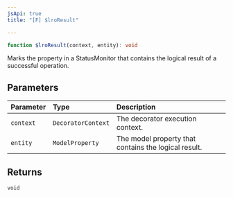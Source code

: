 ```yaml
---
jsApi: true
title: "[F] $lroResult"

---
```

```ts
function $lroResult(context, entity): void
```

Marks the property in a StatusMonitor that contains the logical result
of a successful operation.

## Parameters

| Parameter | Type | Description |
| :------ | :------ | :------ |
| `context` | `DecoratorContext` | The decorator execution context. |
| `entity` | `ModelProperty` | The model property that contains the logical result. |

## Returns

`void`
